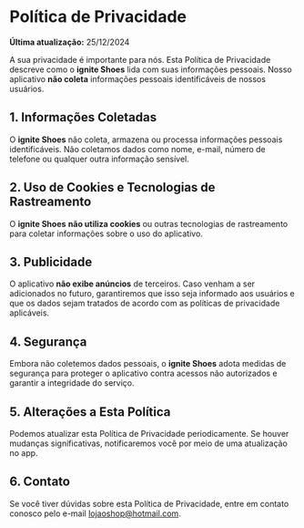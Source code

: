 # Política de Privacidade

**Última atualização:** 25/12/2024

A sua privacidade é importante para nós. Esta Política de Privacidade descreve como o **ignite Shoes** lida com suas informações pessoais. Nosso aplicativo **não coleta** informações pessoais identificáveis de nossos usuários.

## 1. Informações Coletadas

O **ignite Shoes** não coleta, armazena ou processa informações pessoais identificáveis. Não coletamos dados como nome, e-mail, número de telefone ou qualquer outra informação sensível.

## 2. Uso de Cookies e Tecnologias de Rastreamento

O **ignite Shoes** **não utiliza cookies** ou outras tecnologias de rastreamento para coletar informações sobre o uso do aplicativo.

## 3. Publicidade

O aplicativo **não exibe anúncios** de terceiros. Caso venham a ser adicionados no futuro, garantiremos que isso seja informado aos usuários e que os dados sejam tratados de acordo com as políticas de privacidade aplicáveis.

## 4. Segurança

Embora não coletemos dados pessoais, o **ignite Shoes** adota medidas de segurança para proteger o aplicativo contra acessos não autorizados e garantir a integridade do serviço.

## 5. Alterações a Esta Política

Podemos atualizar esta Política de Privacidade periodicamente. Se houver mudanças significativas, notificaremos você por meio de uma atualização no app.

## 6. Contato

Se você tiver dúvidas sobre esta Política de Privacidade, entre em contato conosco pelo e-mail lojaoshop@hotmail.com.
